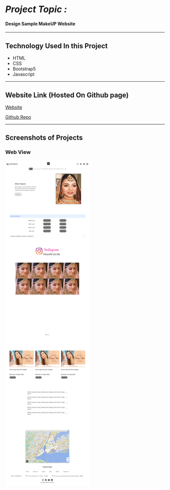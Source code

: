# *Project Topic :*
#### Design Sample MakeUP Website

---
## Technology Used In this Project

* HTML
* CSS
* Bootstrap5
* Javascript
---
## Website Link (Hosted On Github page)

[Website](https://soham-0047.github.io/Make-Up-Website/)

[Github Repo](https://github.com/Soham-0047/Make-Up-Website)

---
## Screenshots of Projects

### Web View
![image](shot.png)




